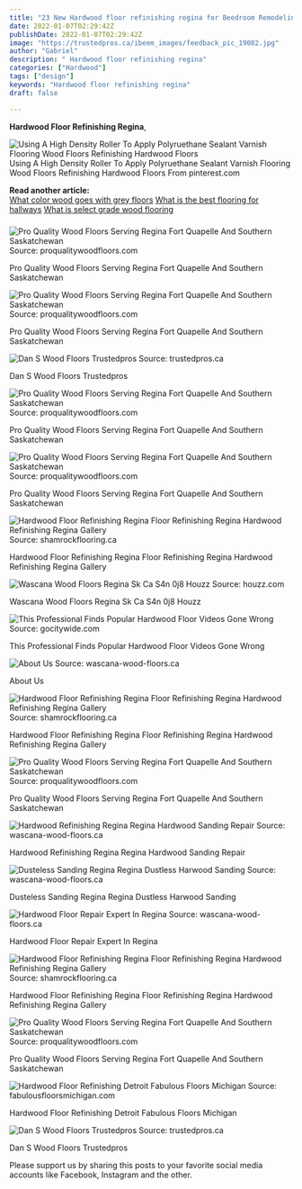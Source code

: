 ```yaml
---
title: "23 New Hardwood floor refinishing regina for Beedroom Remodeling"
date: 2022-01-07T02:29:42Z
publishDate: 2022-01-07T02:29:42Z
image: "https://trustedpros.ca/ibeem_images/feedback_pic_19082.jpg"
author: "Gabriel"
description: " Hardwood floor refinishing regina"
categories: ["Hardwood"]
tags: ["design"]
keywords: "Hardwood floor refinishing regina"
draft: false

---
```

<!-- Head tag Code -->
**Hardwood Floor Refinishing Regina**, 

![Using A High Density Roller To Apply Polyruethane Sealant Varnish Flooring Wood Floors Refinishing Hardwood Floors](https://i.pinimg.com/originals/ec/e7/d7/ece7d7acb98612cb10338199e4810a7b.jpg "Using A High Density Roller To Apply Polyruethane Sealant Varnish Flooring Wood Floors Refinishing Hardwood Floors")
Using A High Density Roller To Apply Polyruethane Sealant Varnish Flooring Wood Floors Refinishing Hardwood Floors From pinterest.com

**Read another article:**  
[What color wood goes with grey floors](/what-color-wood-goes-with-grey-floors/)
[What is the best flooring for hallways](/what-is-the-best-flooring-for-hallways/)
[What is select grade wood flooring](/what-is-select-grade-wood-flooring/)




### 

 


![Pro Quality Wood Floors Serving Regina Fort Quapelle And Southern Saskatchewan](http://proqualitywoodfloors.com/images/refinishing-hardwood-v2.jpg "Pro Quality Wood Floors Serving Regina Fort Quapelle And Southern Saskatchewan")
Source: proqualitywoodfloors.com

Pro Quality Wood Floors Serving Regina Fort Quapelle And Southern Saskatchewan  

![Pro Quality Wood Floors Serving Regina Fort Quapelle And Southern Saskatchewan](http://proqualitywoodfloors.com/images/project-1.jpg "Pro Quality Wood Floors Serving Regina Fort Quapelle And Southern Saskatchewan")
Source: proqualitywoodfloors.com

Pro Quality Wood Floors Serving Regina Fort Quapelle And Southern Saskatchewan  

![Dan S Wood Floors Trustedpros](https://trustedpros.ca/ibeem_images/feedback_pic_29632.jpg "Dan S Wood Floors Trustedpros")
Source: trustedpros.ca

Dan S Wood Floors Trustedpros  

![Pro Quality Wood Floors Serving Regina Fort Quapelle And Southern Saskatchewan](http://proqualitywoodfloors.com/images/project-3.jpg "Pro Quality Wood Floors Serving Regina Fort Quapelle And Southern Saskatchewan")
Source: proqualitywoodfloors.com

Pro Quality Wood Floors Serving Regina Fort Quapelle And Southern Saskatchewan  

![Pro Quality Wood Floors Serving Regina Fort Quapelle And Southern Saskatchewan](http://proqualitywoodfloors.com/images/project-2.jpg "Pro Quality Wood Floors Serving Regina Fort Quapelle And Southern Saskatchewan")
Source: proqualitywoodfloors.com

Pro Quality Wood Floors Serving Regina Fort Quapelle And Southern Saskatchewan  

![Hardwood Floor Refinishing Regina Floor Refinishing Regina Hardwood Refinishing Regina Gallery](https://res2.yourwebsite.life/res/5e31b2a6a948e70023c39507/5e31bfbda948e70023c40234_optimized.webp "Hardwood Floor Refinishing Regina Floor Refinishing Regina Hardwood Refinishing Regina Gallery")
Source: shamrockflooring.ca

Hardwood Floor Refinishing Regina Floor Refinishing Regina Hardwood Refinishing Regina Gallery  

![Wascana Wood Floors Regina Sk Ca S4n 0j8 Houzz](https://st.hzcdn.com/simgs/a5a3305909271d9c_3-5710/_.jpg "Wascana Wood Floors Regina Sk Ca S4n 0j8 Houzz")
Source: houzz.com

Wascana Wood Floors Regina Sk Ca S4n 0j8 Houzz  

![This Professional Finds Popular Hardwood Floor Videos Gone Wrong](https://i.ytimg.com/vi/mHiF8xwjRGI/maxresdefault.jpg "This Professional Finds Popular Hardwood Floor Videos Gone Wrong")
Source: gocitywide.com

This Professional Finds Popular Hardwood Floor Videos Gone Wrong  

![About Us](https://wascana-wood-floors.ca/userdata/pages/86192baf32f40406b9e2747cb650bce2.jpeg "About Us")
Source: wascana-wood-floors.ca

About Us  

![Hardwood Floor Refinishing Regina Floor Refinishing Regina Hardwood Refinishing Regina Gallery](https://res2.yourwebsite.life/res/5e31b2a6a948e70023c39507/5e31bfdf6847360022f157ac_optimized.webp "Hardwood Floor Refinishing Regina Floor Refinishing Regina Hardwood Refinishing Regina Gallery")
Source: shamrockflooring.ca

Hardwood Floor Refinishing Regina Floor Refinishing Regina Hardwood Refinishing Regina Gallery  

![Pro Quality Wood Floors Serving Regina Fort Quapelle And Southern Saskatchewan](http://proqualitywoodfloors.com/images/4404SageWebEdit-1-14.jpg "Pro Quality Wood Floors Serving Regina Fort Quapelle And Southern Saskatchewan")
Source: proqualitywoodfloors.com

Pro Quality Wood Floors Serving Regina Fort Quapelle And Southern Saskatchewan  

![Hardwood Refinishing Regina Regina Hardwood Sanding Repair](https://wascana-wood-floors.ca/userdata/listings/d54c4bcd9956d8d0e1b4e6d3fc568e02.jpg "Hardwood Refinishing Regina Regina Hardwood Sanding Repair")
Source: wascana-wood-floors.ca

Hardwood Refinishing Regina Regina Hardwood Sanding Repair  

![Dusteless Sanding Regina Regina Dustless Harwood Sanding](https://wascana-wood-floors.ca/userdata/listings/07b1b0ad5ba30f84cc7532e1c7250f77.png "Dusteless Sanding Regina Regina Dustless Harwood Sanding")
Source: wascana-wood-floors.ca

Dusteless Sanding Regina Regina Dustless Harwood Sanding  

![Hardwood Floor Repair Expert In Regina](https://wascana-wood-floors.ca/userdata/listings/b36b4947f9f7a99a9656fe21ba0f91dc.jpg "Hardwood Floor Repair Expert In Regina")
Source: wascana-wood-floors.ca

Hardwood Floor Repair Expert In Regina  

![Hardwood Floor Refinishing Regina Floor Refinishing Regina Hardwood Refinishing Regina Gallery](https://res2.yourwebsite.life/res/5e31b2a6a948e70023c39507/5e31bfbfa948e70023c4023b_optimized.webp "Hardwood Floor Refinishing Regina Floor Refinishing Regina Hardwood Refinishing Regina Gallery")
Source: shamrockflooring.ca

Hardwood Floor Refinishing Regina Floor Refinishing Regina Hardwood Refinishing Regina Gallery  

![Pro Quality Wood Floors Serving Regina Fort Quapelle And Southern Saskatchewan](http://proqualitywoodfloors.com/images/hardwood-flooring-installations.jpg "Pro Quality Wood Floors Serving Regina Fort Quapelle And Southern Saskatchewan")
Source: proqualitywoodfloors.com

Pro Quality Wood Floors Serving Regina Fort Quapelle And Southern Saskatchewan  

![Hardwood Floor Refinishing Detroit Fabulous Floors Michigan](https://www.fabulousfloorsmichigan.com/wp-content/uploads/2015/06/Fabulous-Floors-3.jpg "Hardwood Floor Refinishing Detroit Fabulous Floors Michigan")
Source: fabulousfloorsmichigan.com

Hardwood Floor Refinishing Detroit Fabulous Floors Michigan  

![Dan S Wood Floors Trustedpros](https://trustedpros.ca/ibeem_images/feedback_pic_19082.jpg "Dan S Wood Floors Trustedpros")
Source: trustedpros.ca

Dan S Wood Floors Trustedpros  

Please support us by sharing this posts to your favorite social media accounts like Facebook, Instagram and the other.

